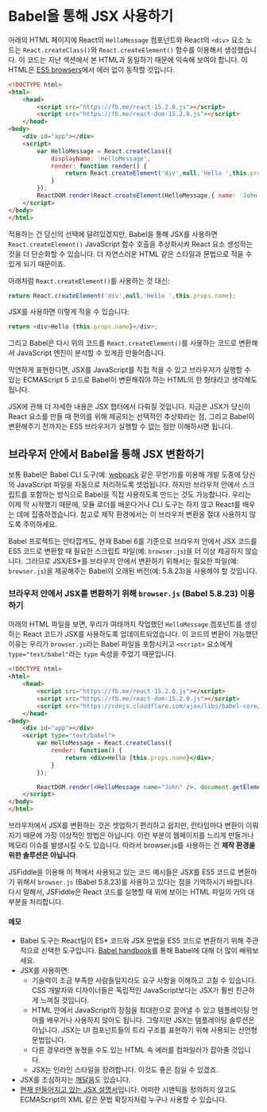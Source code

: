 # Babel을 통해 JSX 사용하기

아래의 HTML 페이지에 React의 `HelloMessage` 컴포넌트와 React의 `<div>` 요소 노드는 `React.createClass()`와 `React.createElement()` 함수를 이용해서 생성했습니다. 이 코드는 지난 섹션에서 본 HTML과 동일하기 때문에 익숙해 보여야 합니다. 이 HTML은 [ES5 browsers](https://kangax.github.io/compat-table/es5/)에서 에러 없이 동작할 것입니다.

```html
<!DOCTYPE html>
<html>
    <head>
        <script src="https://fb.me/react-15.2.0.js"></script>
        <script src="https://fb.me/react-dom-15.2.0.js"></script>
    </head>
<body>
    <div id="app"></div>
    <script>
        var HelloMessage = React.createClass({
            displayName: 'HelloMessage',
            render: function render() {
                return React.createElement('div',null,'Hello ',this.props.name);
            }
        });
        ReactDOM.render(React.createElement(HelloMessage,{ name: 'John' }), document.getElementById('app'));
    </script>
</body>
</html>
```

적용하는 건 당신의 선택에 달려있겠지만, Babel을 통해 JSX를 사용하면 `React.createElement()` JavaScript 함수 호출을 추상화시켜 React 요소 생성하는 것을 더 단순화할 수 있습니다. 더 자연스러운 HTML 같은 스타일과 문법으로 적을 수 있게 되기 때문이죠.

아래처럼 `React.createElement()`를 사용하는 것 대신: 

```javascript
return React.createElement('div',null,'Hello ',this.props.name);
```

JSX를 사용하면 이렇게 적을 수 있습니다:

```javascript
return <div>Hello {this.props.name}</div>;
```

그리고 Babel은 다시 위의 코드를 `React.createElement()`를 사용하는 코드로 변환해서 JavaScript 엔진이 분석할 수 있게끔 만들어줍니다.

막연하게 표현한다면, JSX를 JavaScript를 직접 적을 수 있고 브라우저가 실행할 수 있는 ECMAScript 5 코드로 Babel이 변환해줘야 하는 HTML의 한 형태라고 생각해도 됩니다.

JSX에 관해 더 자세한 내용은 JSX 챕터에서 다뤄질 것입니다. 지금은 JSX가 당신이 React 요소를 만들 때 편의를 위해 제공되는 선택적인 추상화라는 점, 그리고 Babel이 변환해주기 전까지는 ES5 브라우저가 실행할 수 없는 점만 이해하시면 됩니다. 

## 브라우저 안에서 Babel을 통해 JSX 변환하기

보통 Babel은 Babel CLI 도구(예: [webpack](https://webpack.github.io/) 같은 무언가)를 이용해 개발 도중에 당신의 JavaScript 파일을 자동으로 처리하도록 셋업됩니다. 하지만 브라우저 안에서 스크립트를 포함하는 방식으로 Babel을 직접 사용하도록 만드는 것도 가능합니다. 우리는 이제 막 시작했기 때문에, 모듈 로더를 배운다거나 CLI 도구는 하지 않고 React를 배우는 데에 집중하겠습니다. 참고로 제작 환경에서는 이 브라우저 변환을 절대 사용하지 않도록 주의하세요.

Babel 프로젝트는 안타깝게도, 현재 Babel 6를 기준으로 브라우저 안에서 JSX 코드를 ES5 코드로 변환할 때 필요한 스크립트 파일(예: `browser.js`)을 더 이상 제공하지 않습니다. 그러므로 JSX/ES*를 브라우저 안에서 변환하기 위해서는 필요한 파일(예: `browser.js`)을 제공해주는 Babel의 오래된 버전(예: 5.8.23)을 사용해야 할 것입니다.

### 브라우저 안에서 JSX를 변환하기 위해 `browser.js` (Babel 5.8.23) 이용하기

아래의 HTML 파일을 보면, 우리가 여태까지 작업했던 `HelloMessage` 컴포넌트를 생성하는 React 코드가 JSX를 사용하도록 업데이트되었습니다. 이 코드의 변환이 가능했던 이유는 우리가 `browser.js`라는 Babel 파일을 포함시키고 `<script>` 요소에게 `type="text/babel"`라는 `type` 속성을 주었기 때문입니다.

```html
<!DOCTYPE html>
<html>
    <head>
        <script src="https://fb.me/react-15.2.0.js"></script>
        <script src="https://fb.me/react-dom-15.2.0.js"></script>
        <script src="https://cdnjs.cloudflare.com/ajax/libs/babel-core/5.8.23/browser.min.js"></script>
    </head>
<body>
    <div id="app"></div>
    <script type="text/babel">
        var HelloMessage = React.createClass({
            render: function() {
                return <div>Hello {this.props.name}</div>;
            }
        });

        ReactDOM.render(<HelloMessage name="John" />, document.getElementById('app'));
    </script>
</body>
</html>
```

브라우저에서 JSX를 변환하는 것은 셋업하기 편리하고 쉽지만, 런타임마다 변환이 이뤄지기 때문에 가장 이상적인 방법은 아닙니다. 이런 부분이 웹페이지를 느리게 만들거나 메모리 이슈를 발생시킬 수도 있습니다. 따라서 browser.js를 사용하는 건 **제작 환경을 위한 솔루션은 아닙니다**.

JSFiddle을 이용해 이 책에서 사용되고 있는 코드 예시들은 JSX를 ES5 코드로 변환하기 위해서 `browser.js` (Babel 5.8.23)를 사용하고 있다는 점을 기억하시기 바랍니다. 다시 말해서, JSFiddle은 React 코드를 실행할 때 위에 보이는 HTML 파일의 거의 대부분을 처리합니다. 

#### 메모

* Babel 도구는 React팀이 ES* 코드와 JSX 문법을 ES5 코드로 변환하기 위해 주관적으로 선택한 도구입니다. [Babel handbook](https://github.com/thejameskyle/babel-handbook/blob/master/translations/en/user-handbook.md)를 통해 Babel에 대해 더 많이 배워보세요.
* JSX를 사용하면:
    * 기술력이 조금 부족한 사람들일지라도 요구 사항을 이해하고 고칠 수 있습니다. CSS 개발자와 디자이너들은 독립적인 JavaScript보다는 JSX가 훨씬 친근하게 느껴질 것입니다.
    * HTML 안에서 JavaScript의 장점을 최대한으로 끌어낼 수 있고 템플레이팅 언어를 배우거나 사용하지 않아도 됩니다. 그렇지만 JSX는 템플레이팅 솔루션은 아닙니다. JSX는 UI 컴포넌트들의 트리 구조를 표현하기 위해 사용되는 선언형 문법입니다.
    * 다른 경우라면 놓쳤을 수도 있는 HTML 속 에러를 컴파일러가 잡아줄 것입니다.
    * JSX는 인라인 스타일을 장려합니다. 이것도 좋은 점일 수 있겠죠.
* JSX를 조심하자는 [깨달음](http://facebook.github.io/react/docs/jsx-gotchas.html)도 있습니다.
* [현재 만들어지고 있는 JSX 설명서](https://facebook.github.io/jsx/)입니다. 어떠한 시맨틱을 정의하지 않고도 ECMAScript의 XML 같은 문법 확장자처럼 누구나 사용할 수 있습니다.